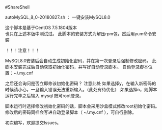 #ShareShell

autoMySQL_8_0-20180827.sh ： 一键安装MySQL8.0

这个脚本是基于CentOS 7.5.1804版本  
也只在上述本版中测试过。
此脚本的安装方式为解压rpm包，然后用yum命令安装

！！！注意！！！

MySQL8.0安装后会自动生成初始化密码，并在第一次登录后强制修改密码。
此脚本安装完成后自动获取初始化密码，并写好自动登录脚本。
自动登录脚本位置：~/.my.cnf

之后还会询问是否立即修该初始化密码？
注意此处
如果选择y，在输入新密码的时候请小心，一旦输入错误无法重新输入。（此处有待优化）
如果选择n，则脚本运行完毕之后输入 mysql 既可root登录。

脚本运行时选择修改初始化密码的话，脚本会采用沙盒模式修改root初始化密码。
修改后的密码同样会写进自动登录脚本（ ~/.my.cnf ），可自行删除。

初次编写，欢迎提交Issues。
